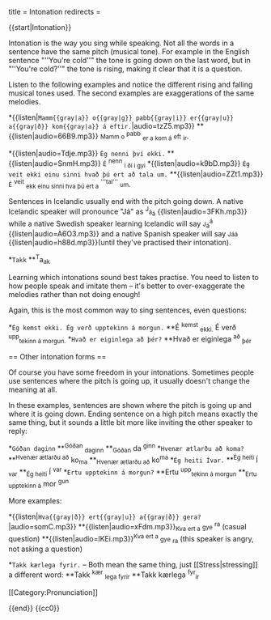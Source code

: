 title = Intonation
redirects =
>>>>

{{start|Intonation}}<level a2/>

Intonation is the way you sing while speaking. Not all the words in a sentence have the same pitch (musical tone). For example in the English sentence "''You're cold''" the tone is going down on the last word, but in "''You're cold?''" the tone is rising, making it clear that it is a question.

Listen to the following examples and notice the different rising and falling musical tones used. The second examples are exaggerations of the same melodies.

*{{listen|`Mamm{{gray|a}} o{{gray|g}} pabb{{gray|i}} er{{gray|u}} a{{gray|ð}} kom{{gray|a}} á eftir.`|audio=tzZ5.mp3}}
**{{listen|audio=66B9.mp3}} <small>Mamm o</small> <sup>pabb</sup> <sub>er a kom á</sub> <small>eft</small> <sub>ir</sub>.

*{{listen|audio=Tdje.mp3}} `Ég nenni því ekki.`
**{{listen|audio=SnmH.mp3}} <small>É</small> <sup>nenn</sup> <sub>i ðí i gyi</sub>
*{{listen|audio=k9bD.mp3}} `Ég veit ekki einu sinni hvað þú ert að tala um.`
**{{listen|audio=ZZt1.mp3}} <small>É</small> <sup>veit</sup> <sub>ekk einu sinni hva þú ert a</sub> <sup>'''tal'''</sup> <small>um</small>.


Sentences in Icelandic usually end with the pitch going down. A native Icelandic speaker will pronounce "Já" as <sup>J</sup><small>á</small><sub>á</sub> {{listen|audio=3FKh.mp3}} while a native Swedish speaker learning Icelandic will say <small>J</small><sub>á</sub><sup>á</sup> {{listen|audio=A6O3.mp3}} and a native Spanish speaker will say <small>Jáá</small> {{listen|audio=h88d.mp3}}(until they've practised their intonation).

*`Takk`
**<sup>T</sup>a<sub>ak</sub>


Learning which intonations sound best takes practise. You need to listen to how people speak and imitate them – it's better to over-exaggerate the melodies rather than not doing enough!

Again, this is the most common way to sing sentences, even questions:

*`Ég kemst ekki. Ég verð upptekinn á morgun.`
**É <sup>kemst</sup> <sub>ekki.</sub> É verð <sup>upp</sup><sub>tekinn á morgun.</sub>
*`Hvað er eiginlega að þér?`
**Hvað er eiginlega <sup>að</sup> <sub>þér</sub>

== Other intonation forms ==
<level a2/>

Of course you have some freedom in your intonations. Sometimes people use sentences where the pitch is going up, it usually doesn't change the meaning at all.

In these examples, sentences are shown where the pitch is going up and where it is going down. Ending sentence on a high pitch means exactly the same thing, but it sounds a little bit more like inviting the other speaker to reply:

*`Góðan daginn`
**<sup>Góðan</sup> <sub>daginn</sub>
**<sub>Góðan</sub> da <sup>ginn</sup>
*`Hvenær ætlarðu að koma?`
**<sup>Hvenær ætlarðu að</sup> ko<sub>ma</sub>
**<sub>Hvenær ætlarðu að</sub> ko<sup>ma</sup>
*`Ég heiti Ívar.`
**<sup>Ég heiti</sup> Í <sub>var</sub>
**<sub>Ég heiti</sub> Í <sup>var</sup>
*`Ertu upptekinn á morgun?`
**Ertu <sup>upp</sup><sub>tekinn á morgun</sub>
**<sub>Ertu upptekinn á</sub> mor <sup>gun</sup>

More examples:

*{{listen|`Hva{{gray|ð}} ert{{gray|u}} a{{gray|ð}} gera?`|audio=somC.mp3}}
**{{listen|audio=xFdm.mp3}}<sub>Kva ert a</sub> <small>gye</small> <sup>ra</sup> (casual question)
**{{listen|audio=lKEi.mp3}}<sup>Kva ert a</sup> <small>gye</small> <sub>ra</sub> (this speaker is angry, not asking a question)

*`Takk kærlega fyrir.` – Both mean the same thing, just [[Stress|stressing]] a different word:
**Takk <sup>kær</sup> <sub>lega fyrir</sub>
**Takk kærlega <sup>fyr</sup><sub>ir</sub>

[[Category:Pronunciation]]

{{end}}
<noinclude>{{cc0}}</noinclude>